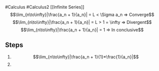 #Calculus #Calculus2 [[Infinite Series]]
$$\lim_{n\to\infty}|\frac{a_n + 1}{a_n}| = L < \Sigma a_n => Converge$$
$$\lim_{n\to\infty}|\frac{a_n + 1}{a_n}| = L > 1 = \infty => Divergent$$
$$\lim_{n\to\infty}|\frac{a_n + 1}{a_n}| = 1 => In conclusive$$
## Steps
1. $$\lim_{n\to\infty}|\frac{a_n + 1}{1}*\frac{1}{a_n}|$$
2. 